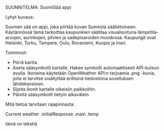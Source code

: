 SUUNNITELMA: SuomiSää appi

Lyhyt kuvaus:

Suomen sää on appi, joka piirtää kuvan Sumesta säätietoineen. Käytännössä tämä tarkoittaa kaupunkien säätilaa visualisoituna lämpötila-arvojen, aurinkojen, pilvien ja sadepisaroiden muodossa. Kaupungit ovat Helsinki, Turku, Tampere, Oulu, Rovaniemi, Kuopio ja Inari.

Toiminnot:

* Piirrä kartta.
* Aseta sääsymbolit kartalle. Hakee symbolit automaattisesti API-kutsun avulla. Ikoneina käytetään OpenWeather API:n tarjoamia .png -kuvia, joita ei tarvitse sisällyttää erillisinä tiedostoina sovelluksen lähdekansioon.
* Sijoita ikonit kartalle oikeisiin paikkoihin.
* Päivitä sääsymbolit tietyin aikavälein

Mitä tietoa tarvitaan rajapinnasta:

  Current weather
  .initialResponse
  .main
    .temp

tämä on tekstiä